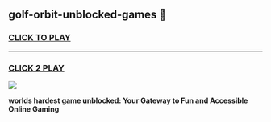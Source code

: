 
## golf-orbit-unblocked-games 👋
<h3>
<a href="https://premium.freeplayer.one?title=golf-orbit-unblocked-games&ref=14F">CLICK TO PLAY</a></h3>
<hr>

<h3>
<a href="https://premium.freeplayer.one?title=golf-orbit-unblocked-games&ref=14F">CLICK 2 PLAY</a>
  
</h3>

<a href="https://premium.freeplayer.one?title=golf-orbit-unblocked-games&ref=12F/"><img src="https://clearcache.store/games.png"></a>


**worlds hardest game unblocked: Your Gateway to Fun and Accessible Online Gaming**
